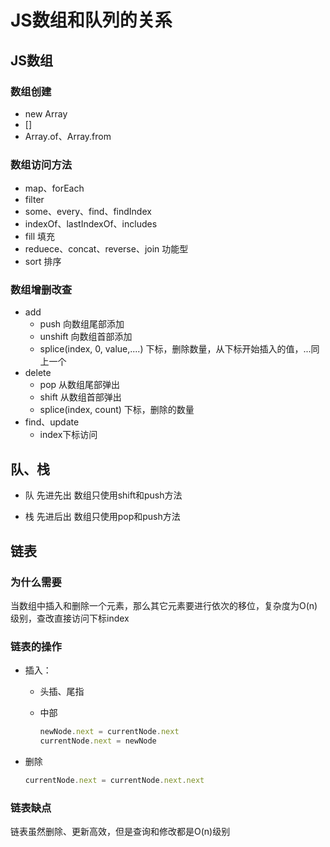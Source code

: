 # JS数组和队列的关系

## JS数组

### 数组创建
- new Array
- []
- Array.of、Array.from

### 数组访问方法
- map、forEach
- filter
- some、every、find、findIndex
- indexOf、lastIndexOf、includes
- fill 填充
- reduece、concat、reverse、join 功能型
- sort 排序

### 数组增删改查
- add
    - push 向数组尾部添加
    - unshift 向数组首部添加
    - splice(index, 0, value,....) 下标，删除数量，从下标开始插入的值，...同上一个
- delete
    - pop 从数组尾部弹出
    - shift 从数组首部弹出
    - splice(index, count) 下标，删除的数量
- find、update
    - index下标访问

## 队、栈
- 队
    先进先出
    数组只使用shift和push方法

- 栈
    先进后出
    数组只使用pop和push方法

## 链表

### 为什么需要
当数组中插入和删除一个元素，那么其它元素要进行依次的移位，复杂度为O(n)级别，查改直接访问下标index

### 链表的操作
- 插入：
    - 头插、尾指
    - 中部  

        ```javascript
        newNode.next = currentNode.next
        currentNode.next = newNode
        ```
- 删除

    ```javascript
    currentNode.next = currentNode.next.next
    ```

### 链表缺点
链表虽然删除、更新高效，但是查询和修改都是O(n)级别